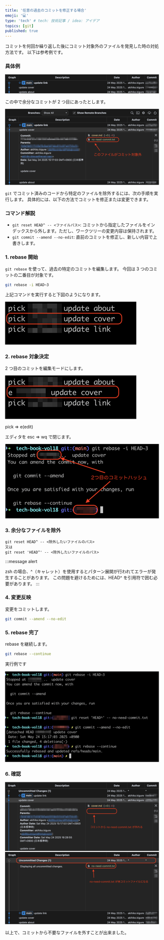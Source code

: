 ```yaml
---
title: '任意の過去のコミットを修正する場合'
emoji: '💻'
type: 'tech' # tech: 技術記事 / idea: アイデア
topics: [git]
published: true
---
```


コミットを何回か繰り返した後にコミット対象外のファイルを発見した時の対処方法です。
以下は参考例です。

### 具体例

![コミット一覧](/images/how_to_excluding_committed_files/commit-image.png)

この中で余分なコミットが 2 つ目にあったとします。

![余分コミットファイル](/images/how_to_excluding_committed_files/commit-files.png)

`git` でコミット済みのコードから特定のファイルを除外するには、次の手順を実行します。
具体的には、以下の方法でコミットを修正または変更できます。

### コマンド解説

- `git reset HEAD^ -- <ファイルパス>`: コミットから指定したファイルをインデックスから外します。ただし、ワークツリーの変更内容は保持されます。
- `git commit --amend --no-edit`: 直前のコミットを修正し、新しい内容で上書きします。

### 1. rebase 開始

`git rebase` を使って、過去の特定のコミットを編集します。
今回は 3 つのコミットの二番目が対象です。

```bash
git rebase -i HEAD~3
```

上記コマンドを実行すると下図のようになります。

![git rebase before](/images/how_to_excluding_committed_files/git-rebase-before.png)

### 2. rebase 対象決定

2 つ目のコミットを編集モードにします。

![git rebase after](/images/how_to_excluding_committed_files/git-rebase-after.png)

pick => e(edit)

エディタを esc => wq で閉じます。

![git rebase operation](/images/how_to_excluding_committed_files/git-rebase-operation.png)

### 3. 余分なファイルを除外

```
git reset HEAD^ -- <除外したいファイルのパス>
又は
git reset 'HEAD^' -- <除外したいファイルのパス>
```

:::message alert

zsh の場合、^（キャレット）を使用するとパターン展開が行われてエラーが発生することがあります。
この問題を避けるためには、HEAD^ を引用符で囲む必要があります。
:::

### 4. 変更反映

変更をコミットします。

```bash
git commit --amend --no-edit
```

### 5. rebase 完了

rebase を継続します。

```bash
git rebase --continue
```

実行例です

![git rebase complete](/images/how_to_excluding_committed_files/git-rebase-complete.png)

### 6. 確認

![rebase after log](/images/how_to_excluding_committed_files/rebase-after-log.png)
![rebase after log](/images/how_to_excluding_committed_files/uncommitted-changes.png)

以上で、コミットから不要なファイルを外すことが出来ました。
